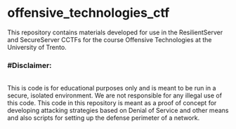 # offensive_technologies_ctf
This repository contains materials developed for use in the ResilientServer and SecureServer CCTFs for the course Offensive Technologies at the University of Trento.

<h3>#Disclaimer:</h3><br>
This is code is for educational purposes only and is meant to be run in a secure, isolated environment. 
We are not responsible for any illegal use of this code.
This code in this repository is meant as a proof of concept for developing attacking strategies based on Denial of Service and other
means and also scripts for setting up the defense perimeter of a network.